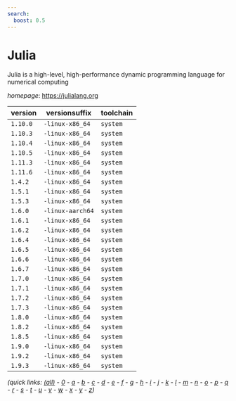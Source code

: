 ```yaml
---
search:
  boost: 0.5
---
```

# Julia

Julia is a high-level, high-performance dynamic programming language for numerical computing

*homepage*: <https://julialang.org>

version | versionsuffix | toolchain
--------|---------------|----------
``1.10.0`` | ``-linux-x86_64`` | ``system``
``1.10.3`` | ``-linux-x86_64`` | ``system``
``1.10.4`` | ``-linux-x86_64`` | ``system``
``1.10.5`` | ``-linux-x86_64`` | ``system``
``1.11.3`` | ``-linux-x86_64`` | ``system``
``1.11.6`` | ``-linux-x86_64`` | ``system``
``1.4.2`` | ``-linux-x86_64`` | ``system``
``1.5.1`` | ``-linux-x86_64`` | ``system``
``1.5.3`` | ``-linux-x86_64`` | ``system``
``1.6.0`` | ``-linux-aarch64`` | ``system``
``1.6.1`` | ``-linux-x86_64`` | ``system``
``1.6.2`` | ``-linux-x86_64`` | ``system``
``1.6.4`` | ``-linux-x86_64`` | ``system``
``1.6.5`` | ``-linux-x86_64`` | ``system``
``1.6.6`` | ``-linux-x86_64`` | ``system``
``1.6.7`` | ``-linux-x86_64`` | ``system``
``1.7.0`` | ``-linux-x86_64`` | ``system``
``1.7.1`` | ``-linux-x86_64`` | ``system``
``1.7.2`` | ``-linux-x86_64`` | ``system``
``1.7.3`` | ``-linux-x86_64`` | ``system``
``1.8.0`` | ``-linux-x86_64`` | ``system``
``1.8.2`` | ``-linux-x86_64`` | ``system``
``1.8.5`` | ``-linux-x86_64`` | ``system``
``1.9.0`` | ``-linux-x86_64`` | ``system``
``1.9.2`` | ``-linux-x86_64`` | ``system``
``1.9.3`` | ``-linux-x86_64`` | ``system``


*(quick links: [(all)](../index.md) - [0](../0/index.md) - [a](../a/index.md) - [b](../b/index.md) - [c](../c/index.md) - [d](../d/index.md) - [e](../e/index.md) - [f](../f/index.md) - [g](../g/index.md) - [h](../h/index.md) - [i](../i/index.md) - [j](../j/index.md) - [k](../k/index.md) - [l](../l/index.md) - [m](../m/index.md) - [n](../n/index.md) - [o](../o/index.md) - [p](../p/index.md) - [q](../q/index.md) - [r](../r/index.md) - [s](../s/index.md) - [t](../t/index.md) - [u](../u/index.md) - [v](../v/index.md) - [w](../w/index.md) - [x](../x/index.md) - [y](../y/index.md) - [z](../z/index.md))*


